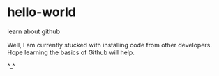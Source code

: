 # hello-world
learn about github

Well, I am currently stucked with installing code from other developers. Hope learning the basics of Github will help.

^_^
